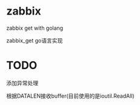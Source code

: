 # zabbix
zabbix get with golang

zabbix_get go语言实现
# TODO
添加异常处理

根据DATALEN接收buffer(目前使用的是ioutil.ReadAll)
